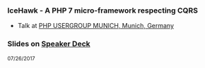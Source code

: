 ### IceHawk - A PHP 7 micro-framework respecting CQRS

* Talk at [PHP USERGROUP MUNICH, Munich, Germany](https://www.meetup.com/phpugmunich/) 

### Slides on [Speaker Deck](https://speakerdeck.com/hollodotme)

<script async class="speakerdeck-embed" data-id="acc2f83cacfc4a539e8c62a9712352a2" data-ratio="1.77777777777778" src="//speakerdeck.com/assets/embed.js"></script>

<small>07/26/2017</small>
